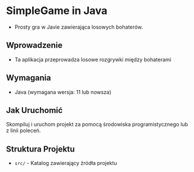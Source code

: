# SimpleGame in Java

- Prosty gra w Javie zawierająca losowych bohaterów.

## Wprowadzenie

- Ta aplikacja przeprowadza losowe rozgrywki między bohaterami

## Wymagania

- Java (wymagana wersja: 11 lub nowsza)

## Jak Uruchomić

Skompiluj i uruchom projekt za pomocą środowiska programistycznego lub z linii poleceń.

## Struktura Projektu

- `src/` - Katalog zawierający źródła projektu
